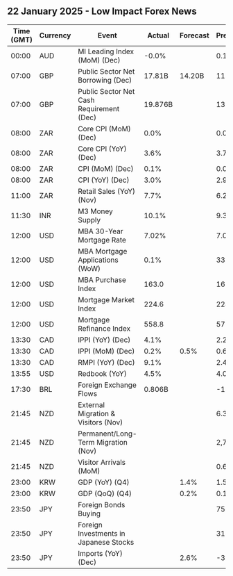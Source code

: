 ## 22 January 2025 - Low Impact Forex News

| Time (GMT) | Currency | Event | Actual | Forecast | Previous |
|------|----------|-------|--------|----------|----------|
| 00:00 | AUD | MI Leading Index (MoM) (Dec) | -0.0% |  | 0.1% |
| 07:00 | GBP | Public Sector Net Borrowing (Dec) | 17.81B | 14.20B | 11.80B |
| 07:00 | GBP | Public Sector Net Cash Requirement (Dec) | 19.876B |  | 13.128B |
| 08:00 | ZAR | Core CPI (MoM) (Dec) | 0.0% |  | 0.0% |
| 08:00 | ZAR | Core CPI (YoY) (Dec) | 3.6% |  | 3.7% |
| 08:00 | ZAR | CPI (MoM) (Dec) | 0.1% |  | 0.0% |
| 08:00 | ZAR | CPI (YoY) (Dec) | 3.0% |  | 2.9% |
| 11:00 | ZAR | Retail Sales (YoY) (Nov) | 7.7% |  | 6.2% |
| 11:30 | INR | M3 Money Supply | 10.1% |  | 9.3% |
| 12:00 | USD | MBA 30-Year Mortgage Rate | 7.02% |  | 7.09% |
| 12:00 | USD | MBA Mortgage Applications (WoW) | 0.1% |  | 33.3% |
| 12:00 | USD | MBA Purchase Index | 163.0 |  | 162.0 |
| 12:00 | USD | Mortgage Market Index | 224.6 |  | 224.4 |
| 12:00 | USD | Mortgage Refinance Index | 558.8 |  | 575.6 |
| 13:30 | CAD | IPPI (YoY) (Dec) | 4.1% |  | 2.2% |
| 13:30 | CAD | IPPI (MoM) (Dec) | 0.2% | 0.5% | 0.6% |
| 13:30 | CAD | RMPI (YoY) (Dec) | 9.1% |  | 2.4% |
| 13:55 | USD | Redbook (YoY) | 4.5% |  | 4.0% |
| 17:30 | BRL | Foreign Exchange Flows | 0.806B |  | -1.104B |
| 21:45 | NZD | External Migration & Visitors (Nov) |  |  | 6.30% |
| 21:45 | NZD | Permanent/Long-Term Migration (Nov) |  |  | 2,790 |
| 21:45 | NZD | Visitor Arrivals (MoM) |  |  | 0.6% |
| 23:00 | KRW | GDP (YoY) (Q4) |  | 1.4% | 1.5% |
| 23:00 | KRW | GDP (QoQ) (Q4) |  | 0.2% | 0.1% |
| 23:50 | JPY | Foreign Bonds Buying |  |  | 756.7B |
| 23:50 | JPY | Foreign Investments in Japanese Stocks |  |  | 313.3B |
| 23:50 | JPY | Imports (YoY) (Dec) |  | 2.6% | -3.8% |
